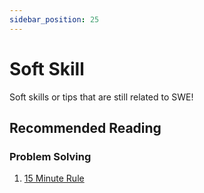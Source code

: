 ```yaml
---
sidebar_position: 25
---
```


# Soft Skill

Soft skills or tips that are still related to SWE!

## Recommended Reading

### Problem Solving

1. [15 Minute Rule](https://www.intercom.com/blog/15-minute-rule/)